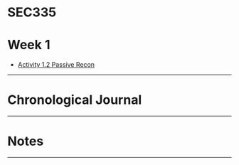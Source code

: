 # SEC335
# Week 1
* [Activity 1.2 Passive Recon](https://github.com/gabequinto/SEC335/blob/f3ee367a7778133d879d70829208ed048a33f386/Activity1.2.md)
------
# Chronological Journal
------
# Notes
------
